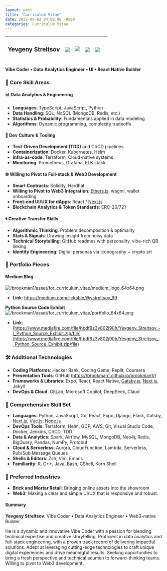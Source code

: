```yaml
---
layout: post
title: "Curriculum Vitae"
date: 2025-09-02 04:09:00 -0000
categories: Curriculum Vitae
---
```


<table><thead><tr><th><h3><a id="_7fozss549u8j"></a><strong>Yevgeny Streltsov</strong></h3></th><th><h3><a id="_x86trf5mxew2"></a><strong>
<img src="/brookman1/assets/for_curriculum_vitae/Stealth_Dev_64x64.png"></strong></h3></th><th><h4><a id="_4idjqhfifdtq"></a><strong>
<img src="/brookman1/assets/for_curriculum_vitae/hard_hart_64x64.png"></strong></h4></th><th><h3><a id="_3w5m43rz703x"></a>
<img src="/brookman1/assets/for_curriculum_vitae/JavaScript_64x64.png"></h3></th><th><h3><a id="_qylq6tnitu61"></a><strong>
<img src="/brookman1/assets/for_curriculum_vitae/python-logo-only_64x64.png"></strong></h3></th><th></th></tr></thead></table>

#### **Vibe Coder • Data Analytics Engineer • UI • React Native Builder**

### **🚀 Core Skill Areas**

#### **📊 Data Analytics & Engineering**

- **Languages**: TypeScript, JavaScript, Python
- **Data Handling**: SQL, NoSQL (MongoDB, Redis, etc.)
- **Statistics & Probability**: Fundamentals applied in data modeling
- **Algorithms**: Dynamic programming, complexity tradeoffs

#### **🧪 Dev Culture & Tooling**

- **Test-Driven Development (TDD)** and CI/CD pipelines
- **Containerization**: Docker, Kubernetes, Helm
- **Infra-as-code**: Terraform, Cloud-native systems
- **Monitoring**: Prometheus, Grafana, ELK stack

#### **🌐 Willing to Pivot to Full-stack & Web3 Development**

- **Smart Contracts**: Solidity, Hardhat
- **Willing to Pivot to Web3 Integration**: [Ethers.js](https://ethers.js), wagmi, wallet onboarding
- **Front-end UI/UX for dApps**: React / [Next.js](https://next.js)
- **Blockchain Analytics & Token Standards**: ERC-20/721

#### **🌀 Creative Transfer Skills**

- **Algorithmic Thinking**: Problem decomposition & optimality
- **Stats & Signals**: Drawing insight from noisy data
- **Technical Storytelling**: GitHub readmes with personality, vibe-rich QR linking
- **Identity Engineering**: Digital personas via iconography + crypto art

### **🌟 Portfolio Pieces**

#### **Medium Blog** 
![/brookman1/asset/for_curriculum_vitae/medium_logo_64x64.png](/brookman1/asset/for_curriculum_vitae/medium_logo_64x64.png)

- **Link**: <https://medium.comclickable/@ystreltsov_99>

**Python Source Code Exhibit** 
![/brookman1/asset/for_curriculum_vitae/portfolio_64x64.png](/brookman1/asset/for_curriculum_vitae/portfolio_64x64.png)

- **Link**: [https://www.mediafire.com/file/hbdf9z3v802j90h/Yevgeny_Streltsov_-\_Python_Source_Exhibit.zip/file](https://www.mediafire.com/file/hbdf9z3v802j90h/Yevgeny_Streltsov_-_Python_Source_Exhibit.zip/file)

### **🛠️ Additional Technologies**

- **Coding Platforms**: Hacker Rank, Coding Game, Replit, Coursera
- **Presentation Tools**: GitHub (<https://brookman1.github.io/brookman1/>)
- **Frameworks & Libraries**: Expo, React, React Native, [Gatsby.js](https://gatsby.js), [Next.js](https://next.js), Jekyll
- **DevOps & Cloud**: GitLab, Microsoft Copilot, DeepSeek, Claud

### **🧰 Comprehensive Skill Set**

- **Languages**: Python, JavaScript, Go, React, Expo, Django, Flask, Gatsby, [Next.js](https://next.js), [Vue.js](https://vue.js), [Node.js](https://node.js)
- **DevOps Tools**: Terraform, Helm, GCP, AWS, Git, Visual Studio Code, Docker, Jenkins, CI/CD, TDD
- **Data & Analytics**: Spark, Airflow, MySQL, MongoDB, Neo4j, Redis, BigQuery, Pandas, NumPy, Protobuf
- **Cloud & Serverless**: Aurora, CloudFunction, Lambda, Serverless, Pub/Sub Message Queues
- **Shells & Editors**: Zsh, Vim, Emacs
- **Familiarity**: R, C++, Java, Bash, CShell, Korn Shell

### **🏢 Preferred Industries**

- **Brick and Mortar Retail**: Bringing online assets into the showroom
- **Web3:** Making a clear and simple UI/UX that is responsive and robust.

#### **Summary**

**Yevgeny Streltsov**: Vibe Coder • Data Analytics Engineer • Web3-native Builder

He is a dynamic and innovative Vibe Coder with a passion for blending technical expertise and creative storytelling. Proficient in data analytics and full-stack engineering, with a proven track record of delivering impactful solutions. Adept at leveraging cutting-edge technologies to craft unique digital experiences and drive meaningful results. Seeking opportunities to bring a fresh perspective and technical acumen to forward-thinking teams. Willing to pivot to Web3 development.

